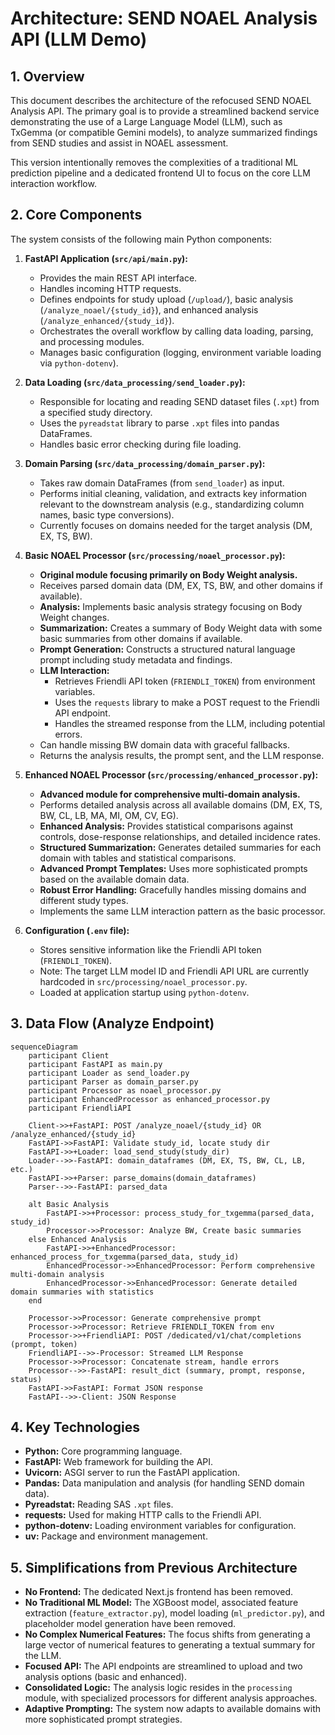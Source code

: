 # Architecture: SEND NOAEL Analysis API (LLM Demo)

## 1. Overview

This document describes the architecture of the refocused SEND NOAEL Analysis API. The primary goal is to provide a streamlined backend service demonstrating the use of a Large Language Model (LLM), such as TxGemma (or compatible Gemini models), to analyze summarized findings from SEND studies and assist in NOAEL assessment.

This version intentionally removes the complexities of a traditional ML prediction pipeline and a dedicated frontend UI to focus on the core LLM interaction workflow.

## 2. Core Components

The system consists of the following main Python components:

1.  **FastAPI Application (`src/api/main.py`):**
    *   Provides the main REST API interface.
    *   Handles incoming HTTP requests.
    *   Defines endpoints for study upload (`/upload/`), basic analysis (`/analyze_noael/{study_id}`), and enhanced analysis (`/analyze_enhanced/{study_id}`).
    *   Orchestrates the overall workflow by calling data loading, parsing, and processing modules.
    *   Manages basic configuration (logging, environment variable loading via `python-dotenv`).

2.  **Data Loading (`src/data_processing/send_loader.py`):**
    *   Responsible for locating and reading SEND dataset files (`.xpt`) from a specified study directory.
    *   Uses the `pyreadstat` library to parse `.xpt` files into pandas DataFrames.
    *   Handles basic error checking during file loading.

3.  **Domain Parsing (`src/data_processing/domain_parser.py`):**
    *   Takes raw domain DataFrames (from `send_loader`) as input.
    *   Performs initial cleaning, validation, and extracts key information relevant to the downstream analysis (e.g., standardizing column names, basic type conversions).
    *   Currently focuses on domains needed for the target analysis (DM, EX, TS, BW).

4.  **Basic NOAEL Processor (`src/processing/noael_processor.py`):**
    *   **Original module focusing primarily on Body Weight analysis.**
    *   Receives parsed domain data (DM, EX, TS, BW, and other domains if available).
    *   **Analysis:** Implements basic analysis strategy focusing on Body Weight changes.
    *   **Summarization:** Creates a summary of Body Weight data with some basic summaries from other domains if available.
    *   **Prompt Generation:** Constructs a structured natural language prompt including study metadata and findings.
    *   **LLM Interaction:** 
        *   Retrieves Friendli API token (`FRIENDLI_TOKEN`) from environment variables.
        *   Uses the `requests` library to make a POST request to the Friendli API endpoint.
        *   Handles the streamed response from the LLM, including potential errors.
    *   Can handle missing BW domain data with graceful fallbacks.
    *   Returns the analysis results, the prompt sent, and the LLM response.

5.  **Enhanced NOAEL Processor (`src/processing/enhanced_processor.py`):**
    *   **Advanced module for comprehensive multi-domain analysis.**
    *   Performs detailed analysis across all available domains (DM, EX, TS, BW, CL, LB, MA, MI, OM, CV, EG).
    *   **Enhanced Analysis:** Provides statistical comparisons against controls, dose-response relationships, and detailed incidence rates.
    *   **Structured Summarization:** Generates detailed summaries for each domain with tables and statistical comparisons.
    *   **Advanced Prompt Templates:** Uses more sophisticated prompts based on the available domain data.
    *   **Robust Error Handling:** Gracefully handles missing domains and different study types.
    *   Implements the same LLM interaction pattern as the basic processor.

6.  **Configuration (`.env` file):**
    *   Stores sensitive information like the Friendli API token (`FRIENDLI_TOKEN`).
    *   Note: The target LLM model ID and Friendli API URL are currently hardcoded in `src/processing/noael_processor.py`.
    *   Loaded at application startup using `python-dotenv`.

## 3. Data Flow (Analyze Endpoint)

```mermaid
sequenceDiagram
    participant Client
    participant FastAPI as main.py
    participant Loader as send_loader.py
    participant Parser as domain_parser.py
    participant Processor as noael_processor.py
    participant EnhancedProcessor as enhanced_processor.py
    participant FriendliAPI

    Client->>+FastAPI: POST /analyze_noael/{study_id} OR /analyze_enhanced/{study_id}
    FastAPI->>FastAPI: Validate study_id, locate study dir
    FastAPI->>+Loader: load_send_study(study_dir)
    Loader-->>-FastAPI: domain_dataframes (DM, EX, TS, BW, CL, LB, etc.)
    FastAPI->>+Parser: parse_domains(domain_dataframes)
    Parser-->>-FastAPI: parsed_data
    
    alt Basic Analysis
        FastAPI->>+Processor: process_study_for_txgemma(parsed_data, study_id)
        Processor->>Processor: Analyze BW, Create basic summaries
    else Enhanced Analysis
        FastAPI->>+EnhancedProcessor: enhanced_process_for_txgemma(parsed_data, study_id)
        EnhancedProcessor->>EnhancedProcessor: Perform comprehensive multi-domain analysis
        EnhancedProcessor->>EnhancedProcessor: Generate detailed domain summaries with statistics
    end
    
    Processor->>Processor: Generate comprehensive prompt
    Processor->>Processor: Retrieve FRIENDLI_TOKEN from env
    Processor->>+FriendliAPI: POST /dedicated/v1/chat/completions (prompt, token)
    FriendliAPI-->>-Processor: Streamed LLM Response
    Processor->>Processor: Concatenate stream, handle errors
    Processor-->>-FastAPI: result_dict (summary, prompt, response, status)
    FastAPI->>FastAPI: Format JSON response
    FastAPI-->>-Client: JSON Response
```

## 4. Key Technologies

*   **Python:** Core programming language.
*   **FastAPI:** Web framework for building the API.
*   **Uvicorn:** ASGI server to run the FastAPI application.
*   **Pandas:** Data manipulation and analysis (for handling SEND domain data).
*   **Pyreadstat:** Reading SAS `.xpt` files.
*   **requests:** Used for making HTTP calls to the Friendli API.
*   **python-dotenv:** Loading environment variables for configuration.
*   **uv:** Package and environment management.

## 5. Simplifications from Previous Architecture

*   **No Frontend:** The dedicated Next.js frontend has been removed.
*   **No Traditional ML Model:** The XGBoost model, associated feature extraction (`feature_extractor.py`), model loading (`ml_predictor.py`), and placeholder model generation have been removed.
*   **No Complex Numerical Features:** The focus shifts from generating a large vector of numerical features to generating a textual summary for the LLM.
*   **Focused API:** The API endpoints are streamlined to upload and two analysis options (basic and enhanced).
*   **Consolidated Logic:** The analysis logic resides in the `processing` module, with specialized processors for different analysis approaches. 
*   **Adaptive Prompting:** The system now adapts to available domains with more sophisticated prompt strategies.